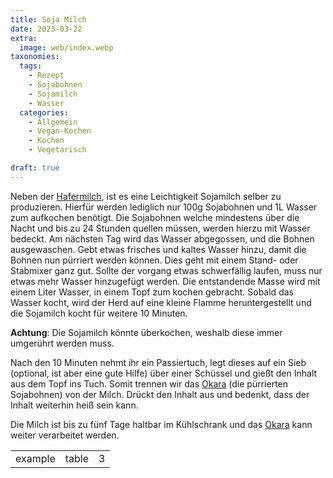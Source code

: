 ```yaml
---
title: Soja Milch
date: 2023-03-22
extra:
  image: web/index.webp
taxonomies:
  tags:
    - Rezept
    - Sojabohnen
    - Sojamilch
    - Wasser
  categories:
    - Allgemein
    - Vegan-Kochen
    - Kochen
    - Vegetarisch

draft: true
---
```

Neben der [Hafermilch](#), ist es eine Leichtigkeit Sojamilch selber zu produzieren. Hierfür werden lediglich nur 100g Sojabohnen und 1L Wasser zum aufkochen benötigt.
Die Sojabohnen welche mindestens über die Nacht und bis zu 24 Stunden quellen müssen, werden hierzu mit Wasser bedeckt.
Am nächsten Tag wird das Wasser abgegossen, und die Bohnen ausgewaschen. Gebt etwas frisches und kaltes Wasser hinzu, damit die Bohnen nun pürriert werden können. Dies geht mit einem Stand- oder Stabmixer ganz gut. Sollte der vorgang etwas schwerfällig laufen, muss nur etwas mehr Wasser hinzugefügt werden.
Die entstandende Masse wird mit einem Liter Wasser, in einem Topf zum kochen gebracht. Sobald das Wasser kocht, wird der Herd auf eine kleine Flamme heruntergestellt und die Sojamilch kocht für weitere 10 Minuten.

**Achtung**: Die Sojamilch könnte überkochen, weshalb diese immer umgerührt werden muss.

Nach den 10 Minuten nehmt ihr ein Passiertuch, legt dieses auf ein Sieb (optional, ist aber eine gute Hilfe) über einer Schüssel und gießt den Inhalt aus dem Topf ins Tuch. Somit trennen wir das [Okara](#) (die pürrierten Sojabohnen) von der Milch. Drückt den Inhalt aus und bedenkt, dass der Inhalt weiterhin heiß sein kann.

Die Milch ist bis zu fünf Tage haltbar im Kühlschrank und das [Okara](#) kann weiter verarbeitet werden.

||||
:----:|:----:|:----:
example|table|3|rows

